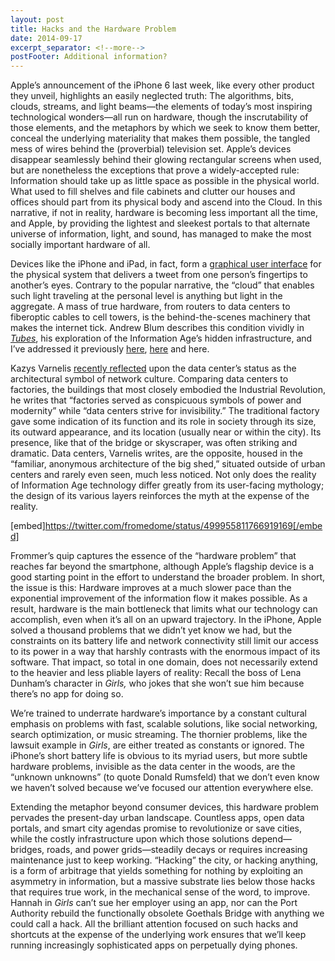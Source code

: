 ```yaml
---
layout: post
title: Hacks and the Hardware Problem
date: 2014-09-17
excerpt_separator: <!--more-->
postFooter: Additional information?
---
```


Apple’s announcement of the iPhone 6 last week, like every other product they unveil, highlights an easily neglected truth: The algorithms, bits, clouds, streams, and light beams—the elements of today’s most inspiring technological wonders—all run on hardware, though the inscrutability of those elements, and the metaphors by which we seek to know them better, conceal the underlying materiality that makes them possible, the tangled mess of wires behind the (proverbial) television set. Apple’s devices disappear seamlessly behind their glowing rectangular screens when used, but are nonetheless the exceptions that prove a widely-accepted rule: Information should take up as little space as possible in the physical world. What used to fill shelves and file cabinets and clutter our houses and offices should part from its physical body and ascend into the Cloud. In this narrative, if not in reality, hardware is becoming less important all the time, and Apple, by providing the lightest and sleekest portals to that alternate universe of information, light, and sound, has managed to make the most socially important hardware of all.

Devices like the iPhone and iPad, in fact, form a <a href="http://en.wikipedia.org/wiki/Graphical_user_interface">graphical user interface</a> for the physical system that delivers a tweet from one person’s fingertips to another’s eyes. Contrary to the popular narrative, the “cloud” that enables such light traveling at the personal level is anything but light in the aggregate. A mass of true hardware, from routers to data centers to fiberoptic cables to cell towers, is the behind-the-scenes machinery that makes the internet tick. Andrew Blum describes this condition vividly in <a href="http://www.amazon.com/Tubes-A-Journey-Center-Internet/dp/0061994936"><em>Tubes</em></a>, his exploration of the Information Age’s hidden infrastructure, and I’ve addressed it previously <a href="http://kneelingbus.wordpress.com/2012/04/05/hot-tubs-and-the-weightless-internet/">here</a>, <a href="http://kneelingbus.wordpress.com/2012/09/14/amazon-the-decorated-shed/">here</a> and here.

Kazys Varnelis <a href="http://www.harvarddesignmagazine.org/issues/38/eyes-that-do-not-see-tracking-the-self-in-the-age-of-the-data-center">recently reflected</a> upon the data center’s status as the architectural symbol of network culture. Comparing data centers to factories, the buildings that most closely embodied the Industrial Revolution, he writes that “factories served as conspicuous symbols of power and modernity” while “data centers strive for invisibility.” The traditional factory gave some indication of its function and its role in society through its size, its outward appearance, and its location (usually near or within the city). Its presence, like that of the bridge or skyscraper, was often striking and dramatic. Data centers, Varnelis writes, are the opposite, housed in the “familiar, anonymous architecture of the big shed,” situated outside of urban centers and rarely even seen, much less noticed. Not only does the reality of Information Age technology differ greatly from its user-facing mythology; the design of its various layers reinforces the myth at the expense of the reality.

[embed]https://twitter.com/fromedome/status/499955811766919169[/embed]

Frommer’s quip captures the essence of the “hardware problem” that reaches far beyond the smartphone, although Apple’s flagship device is a good starting point in the effort to understand the broader problem. In short, the issue is this: Hardware improves at a much slower pace than the exponential improvement of the information flow it makes possible. As a result, hardware is the main bottleneck that limits what our technology can accomplish, even when it’s all on an upward trajectory. In the iPhone, Apple solved a thousand problems that we didn’t yet know we had, but the constraints on its battery life and network connectivity still limit our access to its power in a way that harshly contrasts with the enormous impact of its software. That impact, so total in one domain, does not necessarily extend to the heavier and less pliable layers of reality: Recall the boss of Lena Dunham’s character in <em>Girls,</em> who jokes that she won’t sue him because there’s no app for doing so.

We’re trained to underrate hardware’s importance by a constant cultural emphasis on problems with fast, scalable solutions, like social networking, search optimization, or music streaming. The thornier problems, like the lawsuit example in <em>Girls</em>, are either treated as constants or ignored. The iPhone’s short battery life is obvious to its myriad users, but more subtle hardware problems, invisible as the data center in the woods, are the “unknown unknowns” (to quote Donald Rumsfeld) that we don’t even know we haven’t solved because we’ve focused our attention everywhere else.

Extending the metaphor beyond consumer devices, this hardware problem pervades the present-day urban landscape. Countless apps, open data portals, and smart city agendas promise to revolutionize or save cities, while the costly infrastructure upon which those solutions depend—bridges, roads, and power grids—steadily decays or requires increasing maintenance just to keep working. “Hacking” the city, or hacking anything, is a form of arbitrage that yields something for nothing by exploiting an asymmetry in information, but a massive substrate lies below those hacks that requires true work, in the mechanical sense of the word, to improve. Hannah in <em>Girls</em> can’t sue her employer using an app, nor can the Port Authority rebuild the functionally obsolete Goethals Bridge with anything we could call a hack. All the brilliant attention focused on such hacks and shortcuts at the expense of the underlying work ensures that we’ll keep running increasingly sophisticated apps on perpetually dying phones.